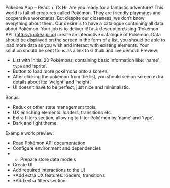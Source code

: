 Pokedex App – React + TS
Hi! Are you ready for a fantastic adventure? This world is full of creatures called Pokémon. They are friendly playmates and cooperative workmates. But despite our closeness, we don’t know everything about them. Our desire is to have a catalogue containing all data about Pokémon. Your job is to deliver it!Task description:Using ‘Pokémon API’ (https://pokeapi.co) create an interactive catalogue of Pokémon. Data should be displayed on the screen in the form of a list, you should be able to load more data as you wish and interact with existing elements. Your solution should be sent to us as a link to Github and live demoUI Preview:

- List with initial 20 Pokémons, containing basic information like: ‘name’, `type` and ‘sprite’.
- Button to load more pokémons onto a screen.
- After clicking the pokémon from the list, you should see on screen extra details about its: ‘weight’ and ‘height’.
- UI doesn’t have to be perfect, just nice and minimalistic.

Bonus:

- Redux or other state management tools.
- UX enriching elements: loaders, transitions etc.
- Extra filters section, allowing to filter Pokémon by ‘name’ and ‘type’.
- Dark and light theme.

Example work preview:

- Read Pokémon API documentation
- Configure environment and dependencies
- - Prepare store data models
- Create UI
- Add required interactions to the UI
- \*Add extra UX features: loaders, transitions
- \*Add extra filters section
